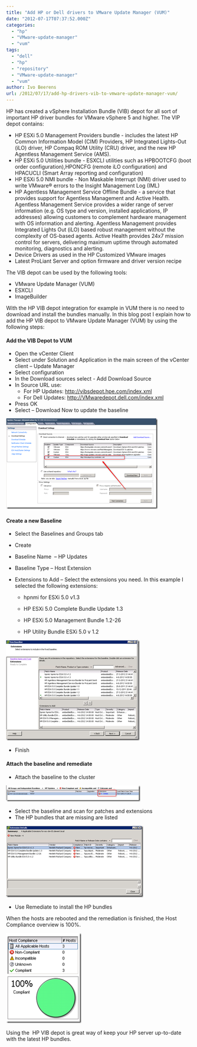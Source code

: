 ```yaml
---
title: "Add HP or Dell drivers to VMware Update Manager (VUM)"
date: "2012-07-17T07:37:52.000Z"
categories: 
  - "hp"
  - "VMware-update-manager"
  - "vum"
tags: 
  - "dell"
  - "hp"
  - "repository"
  - "VMware-update-manager"
  - "vum"
author: Ivo Beerens
url: /2012/07/17/add-hp-drivers-vib-to-vmware-update-manager-vum/
---
```


HP has created a vSphere Installation Bundle (VIB) depot for all sort of important HP driver bundles for VMware vSphere 5 and higher. The VIP depot contains:

- HP ESXi 5.0 Management Providers bundle - includes the latest HP Common Information Model (CIM) Providers, HP Integrated Lights-Out (iLO) driver, HP Compaq ROM Utility (CRU) driver, and the new HP Agentless Management Service (AMS).
- HP ESXi 5.0 Utilities bundle - ESXCLI utilities such as HPBOOTCFG (boot order configuration),HPONCFG (remote iLO configuration) and HPACUCLI (Smart Array reporting and configuration)
- HP ESXi 5.0 NMI bundle - Non Maskable Interrupt (NMI) driver used to write VMware® errors to the Insight Management Log (IML)
- HP Agentless Management Service Offline Bundle - a service that provides support for Agentless Management and Active Health. Agentless Management Service provides a wider range of server information (e.g. OS type and version, installed applications, IP addresses) allowing customers to complement hardware management with OS information and alerting. Agentless Management provides Integrated Lights Out (iLO) based robust management without the complexity of OS-based agents. Active Health provides 24x7 mission control for servers, delivering maximum uptime through automated monitoring, diagnostics and alerting.
- Device Drivers as used in the HP Customized VMware images
- Latest ProLiant Server and option firmware and driver version recipe

The VIB depot can be used by the following tools:

- VMware Update Manager (VUM)
- ESXCLI
- ImageBuilder

With the HP VIB depot integration for example in VUM there is no need to download and install the bundles manually. In this blog post I explain how to add the HP VIB depot to VMware Update Manager (VUM) by using the following steps:

#### Add the VIB Depot to VUM

- Open the vCenter Client
- Select under Solution and Application in the main screen of the vCenter client – Update Manager
- Select configuration
- In the Download sources select - Add Download Source
- In Source URL use:
    - For HP Updates: http://vibsdepot.hpe.com/index.xml
    - For Dell Updates: http://VMwaredepot.dell.com/index.xml
- Press OK
- Select – Download Now to update the baseline

[![image](images/image_thumb1.png "image")](images/image1.png)

#### Create a new Baseline

- Select the Baselines and Groups tab
- Create
- Baseline Name  – HP Updates
- Baseline Type – Host Extension
- Extensions to Add – Select the extensions you need. In this example I selected the following extensions:
    
    - hpnmi for ESXi 5.0 v1.3
    
    - HP ESXi 5.0 Complete Bundle Update 1.3
    
    - HP ESXi 5.0 Management Bundle 1.2-26
    
    - HP Utility Bundle ESXi 5.0 v 1.2

[![image](images/image_thumb2.png "image")](images/image2.png)

- Finish

#### Attach the baseline and remediate

- Attach the baseline to the cluster

[![image](images/image_thumb3.png "image")](images/image3.png)

- Select the baseline and scan for patches and extensions
- The HP bundles that are missing are listed

[![image](images/image_thumb4.png "image")](images/image4.png)

- Use Remediate to install the HP bundles

When the hosts are rebooted and the remediation is finished, the Host Compliance overview is 100%.

[![image](images/image_thumb5.png "image")](images/image5.png)

Using the  HP VIB depot is great way of keep your HP server up-to-date with the latest HP bundles.